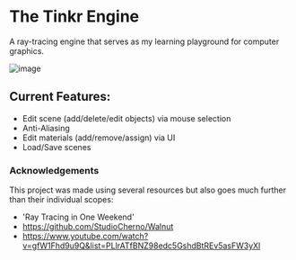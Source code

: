 # The Tinkr Engine
A ray-tracing engine that serves as my learning playground for computer graphics.

![image](https://github.com/user-attachments/assets/d0b66f9d-d948-4b65-9b8c-c86c2228d8e1)


## Current Features:
- Edit scene (add/delete/edit objects) via mouse selection
- Anti-Aliasing
- Edit materials (add/remove/assign) via UI
- Load/Save scenes


### Acknowledgements
This project was made using several resources but also goes much further than their individual scopes:
- 'Ray Tracing in One Weekend'
- https://github.com/StudioCherno/Walnut
- https://www.youtube.com/watch?v=gfW1Fhd9u9Q&list=PLlrATfBNZ98edc5GshdBtREv5asFW3yXl

